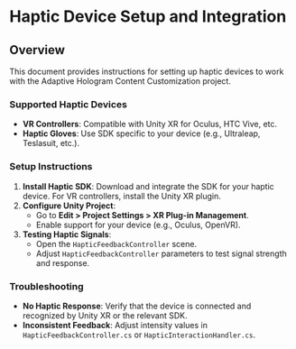 # Haptic Device Setup and Integration

## Overview
This document provides instructions for setting up haptic devices to work with the Adaptive Hologram Content Customization project.

### Supported Haptic Devices
- **VR Controllers**: Compatible with Unity XR for Oculus, HTC Vive, etc.
- **Haptic Gloves**: Use SDK specific to your device (e.g., Ultraleap, Teslasuit, etc.).

### Setup Instructions
1. **Install Haptic SDK**: Download and integrate the SDK for your haptic device. For VR controllers, install the Unity XR plugin.
2. **Configure Unity Project**:
   - Go to **Edit > Project Settings > XR Plug-in Management**.
   - Enable support for your device (e.g., Oculus, OpenVR).
3. **Testing Haptic Signals**:
   - Open the `HapticFeedbackController` scene.
   - Adjust `HapticFeedbackController` parameters to test signal strength and response.

### Troubleshooting
- **No Haptic Response**: Verify that the device is connected and recognized by Unity XR or the relevant SDK.
- **Inconsistent Feedback**: Adjust intensity values in `HapticFeedbackController.cs` or `HapticInteractionHandler.cs`.

